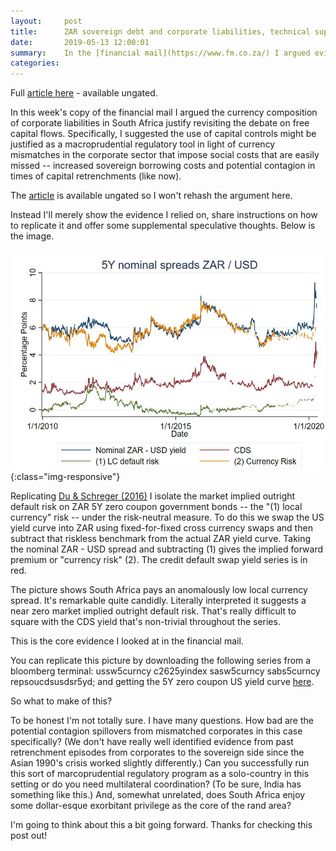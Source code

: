 ```yaml
---
layout:     post
title:      ZAR sovereign debt and corporate liabilities, technical supplement
date:       2019-05-13 12:00:01
summary:    In the [financial mail](https://www.fm.co.za/) I argued evidence from swap markets suggests currency mismatches between revenues and liabilities in South Africa's corporate sector are responsible for some of RSA's sovereign debt woes. Replicating [Du & Schreger (2016)](https://onlinelibrary.wiley.com/doi/abs/10.1111/jofi.12389) I examine the local currency spread South Africa pays for sovereign borrowing and share a perspective on what the evidence suggests.
categories: 
---
```


Full [article here](https://www.fm.co.za/) - available ungated.

In this week's copy of the financial mail I argued the currency composition of corporate liabilities in South Africa justify revisiting the debate on free capital flows. Specifically, I suggested the use of capital controls might be justified as a macroprudential regulatory tool in light of currency mismatches in the corporate sector that impose social costs that are easily missed -- increased sovereign borrowing costs and potential contagion in times of capital retrenchments (like now).

The [article](https://www.fm.co.za/) is available ungated so I won't rehash the argument here. 

Instead I'll merely show the evidence I relied on, share instructions on how to replicate it and offer some supplemental speculative thoughts. Below is the image.

![zar5yspreads](/assets/ZAR_5Y_spreads_CDS_vWebsite.jpg){:class="img-responsive"}

Replicating [Du & Schreger (2016)](https://onlinelibrary.wiley.com/doi/abs/10.1111/jofi.12389) I isolate the market implied outright default risk on ZAR 5Y zero coupon government bonds -- the "(1) local currency" risk -- under the risk-neutral measure. To do this we swap the US yield curve into ZAR using fixed-for-fixed cross currency swaps and then subtract that riskless benchmark from the actual ZAR yield curve. Taking the nominal ZAR - USD spread and subtracting (1) gives the implied forward premium or "currency risk" (2). The credit default swap yield series is in red.

The picture shows South Africa pays an anomalously low local currency spread. It's remarkable quite candidly. Literally interpreted it suggests a near zero market implied outright default risk. That's really difficult to square with the CDS yield that's non-trivial throughout the series. 

This is the core evidence I looked at in the financial mail.

You can replicate this picture by downloading the following series from a bloomberg terminal: ussw5curncy c2625yindex sasw5curncy sabs5curncy repsoucdsusdsr5yd; and getting the 5Y zero coupon US yield curve [here](https://www.federalreserve.gov/data/nominal-yield-curve.htm).

So what to make of this? 

To be honest I'm not totally sure. I have many questions. How bad are the potential contagion spillovers from mismatched corporates in this case specifically? (We don't have really well identified evidence from past retrenchment episodes from corporates to the sovereign side since the Asian 1990's crisis worked slightly differently.) Can you successfully run this sort of marcoprudential regulatory program as a solo-country in this setting or do you need multilateral coordination? (To be sure, India has something like this.) And, somewhat unrelated, does South Africa enjoy some dollar-esque exorbitant privilege as the core of the rand area?

I'm going to think about this a bit going forward. Thanks for checking this post out!
